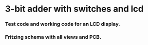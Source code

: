 # 3-bit adder with switches and lcd
### Test code and working code for an LCD display.
### Fritzing schema with all views and PCB.
